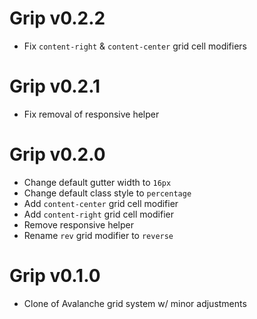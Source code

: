 # Grip v0.2.2
- Fix `content-right` & `content-center` grid cell modifiers

# Grip v0.2.1
- Fix removal of responsive helper

# Grip v0.2.0
- Change default gutter width to `16px`
- Change default class style to `percentage`
- Add `content-center` grid cell modifier
- Add `content-right` grid cell modifier
- Remove responsive helper
- Rename `rev` grid modifier to `reverse`

# Grip v0.1.0
- Clone of Avalanche grid system w/ minor adjustments
